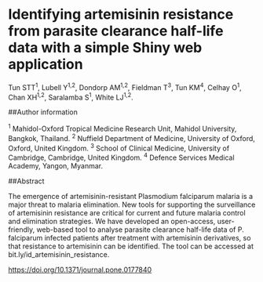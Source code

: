 # Identifying artemisinin resistance from parasite clearance half-life data with a simple Shiny web application
Tun STT<sup>1</sup>, Lubell Y<sup>1,2</sup>, Dondorp AM<sup>1,2</sup>, Fieldman T<sup>3</sup>, Tun KM<sup>4</sup>, Celhay O<sup>1</sup>, Chan XH<sup>1,2</sup>, Saralamba S<sup>1</sup>, White LJ<sup>1,2</sup>.

##Author information

<sup>1</sup> Mahidol-Oxford Tropical Medicine Research Unit, Mahidol University, Bangkok, Thailand.
<sup>2</sup> Nuffield Department of Medicine, University of Oxford, Oxford, United Kingdom.
<sup>3</sup> School of Clinical Medicine, University of Cambridge, Cambridge, United Kingdom.
<sup>4</sup> Defence Services Medical Academy, Yangon, Myanmar.

##Abstract

The emergence of artemisinin-resistant Plasmodium falciparum malaria is a major threat to malaria elimination. New tools for supporting the surveillance of artemisinin resistance are critical for current and future malaria control and elimination strategies. We have developed an open-access, user-friendly, web-based tool to analyse parasite clearance half-life data of P. falciparum infected patients after treatment with artemisinin derivatives, so that resistance to artemisinin can be identified. The tool can be accessed at bit.ly/id_artemisinin_resistance.

https://doi.org/10.1371/journal.pone.0177840
